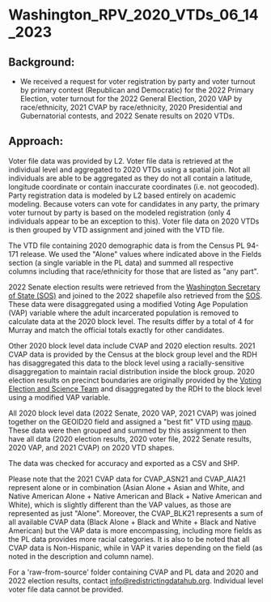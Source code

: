 # Washington_RPV_2020_VTDs_06_14_2023

## Background:
- We received a request for voter registration by party and voter turnout by primary contest (Republican and Democratic) for the 2022 Primary Election, voter turnout for the 2022 General Election, 2020 VAP by race/ethnicity, 2021 CVAP by race/ethnicity, 2020 Presidential and Gubernatorial contests, and 2022 Senate results on 2020 VTDs.

## Approach:
Voter file data was provided by L2. Voter file data is retrieved at the individual level and aggregated to 2020 VTDs using a spatial join. Not all individuals are able to be aggregated as they do not all contain a latitude, longitude coordinate or contain inaccurate coordinates (i.e. not geocoded). Party registration data is modeled by L2 based entirely on academic modeling. Because voters can vote for candidates in any party, the primary voter turnout by party is based on the modeled registration (only 4 individuals appear to be an exception to this). Voter file data on 2020 VTDs is then grouped by VTD assignment and joined with the VTD file.

The VTD file containing 2020 demographic data is from the Census PL 94-171 release. We used the "Alone" values where indicated above in the Fields section (a single variable in the PL data) and summed all respective columns including that race/ethnicity for those that are listed as "any part".

2022 Senate election results were retrieved from the [Washington Secretary of State (SOS)](https://www.sos.wa.gov/elections/research/2022-general-election.aspx) and joined to the 2022 shapefile also retrieved from the [SOS](https://www.sos.wa.gov/elections/research/Precinct-Shapefiles.aspx). These data were disaggregated using a modified Voting Age Population (VAP) variable where the adult incarcerated population is removed to calculate data at the 2020 block level. The results differ by a total of 4 for Murray and match the official totals exactly for other candidates.

Other 2020 block level data include CVAP and 2020 election results. 2021 CVAP data is provided by the Census at the block group level and the RDH has disaggregated this data to the block level using a racially-sensitive disaggregation to maintain racial distribution inside the block group. 2020 election results on precinct boundaries are originally provided by the [Voting Election and Science Team](https://dataverse.harvard.edu/file.xhtml?fileId=5007851&version=40.0) and disaggregated by the RDH to the block level using a modified VAP variable. 

All 2020 block level data (2022 Senate, 2020 VAP, 2021 CVAP) was joined together on the GEOID20 field and assigned a "best fit" VTD using [maup](https://github.com/mggg/maup). These data were then grouped and summed by this assignment to then have all data (2020 election results, 2020 voter file, 2022 Senate results, 2020 VAP, and 2021 CVAP) on 2020 VTD shapes. 

The data was checked for accuracy and exported as a CSV and SHP.

Please note that the 2021 CVAP data for CVAP_ASN21 and CVAP_AIA21 represent alone or in combination (Asian Alone + Asian and White, and Native American Alone + Native American and Black + Native American and White), which is slightly different than the VAP values, as those are represented as just "Alone". Moreover, the CVAP_BLK21 represents a sum of all available CVAP data (Black Alone + Black and White + Black and Native American) but the VAP data is more encompassing, including more fields as the PL data provides more racial categories. It is also to be noted that all CVAP data is Non-Hispanic, while in VAP it varies depending on the field (as noted in the description and column name).

For a 'raw-from-source' folder containing CVAP and PL data and 2020 and 2022 election results, contact info@redistrictingdatahub.org. Individual level voter file data cannot be provided.
